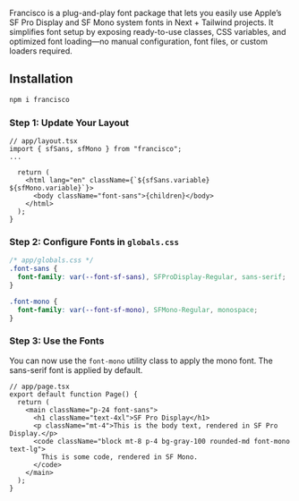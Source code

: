 Francisco is a plug-and-play font package that lets you easily use Apple’s SF Pro Display and SF Mono system fonts in Next + Tailwind projects. It simplifies font setup by exposing ready-to-use classes, CSS variables, and optimized font loading—no manual configuration, font files, or custom loaders required.

## Installation

```bash
npm i francisco
```

### Step 1: Update Your Layout

```tsx
// app/layout.tsx
import { sfSans, sfMono } from "francisco";
...

  return (
    <html lang="en" className={`${sfSans.variable} ${sfMono.variable}`}>
      <body className="font-sans">{children}</body>
    </html>
  );
}
```

### Step 2: Configure Fonts in `globals.css`

```css
/* app/globals.css */
.font-sans {
  font-family: var(--font-sf-sans), SFProDisplay-Regular, sans-serif;
}

.font-mono {
  font-family: var(--font-sf-mono), SFMono-Regular, monospace;
}
```

### Step 3: Use the Fonts

You can now use the `font-mono` utility class to apply the mono font. The sans-serif font is applied by default.

```tsx
// app/page.tsx
export default function Page() {
  return (
    <main className="p-24 font-sans">
      <h1 className="text-4xl">SF Pro Display</h1>
      <p className="mt-4">This is the body text, rendered in SF Pro Display.</p>
      <code className="block mt-8 p-4 bg-gray-100 rounded-md font-mono text-lg">
        This is some code, rendered in SF Mono.
      </code>
    </main>
  );
}
```
